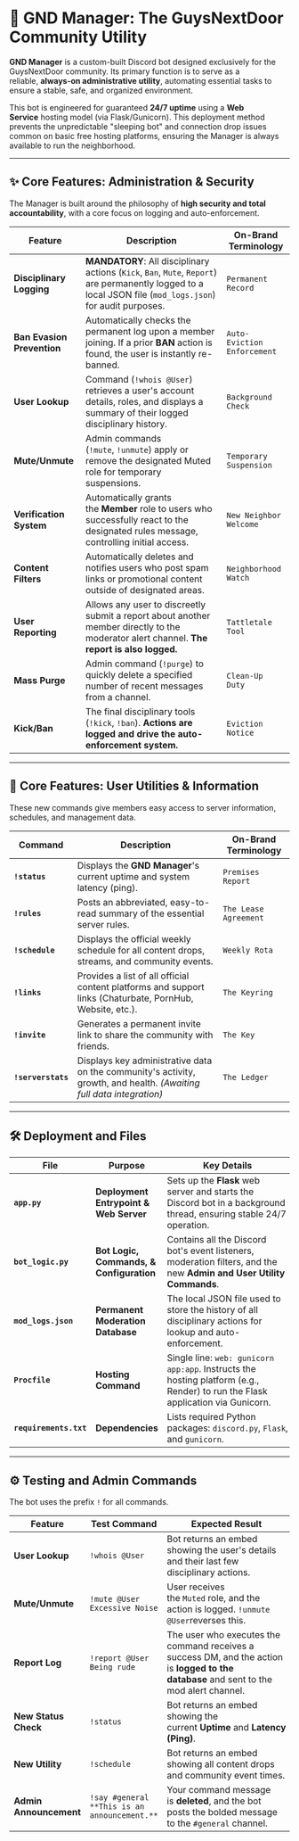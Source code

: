 # 🏡 GND Manager: The GuysNextDoor Community Utility

**GND Manager** is a custom-built Discord bot designed exclusively for the GuysNextDoor community. Its primary function is to serve as a reliable, **always-on administrative utility**, automating essential tasks to ensure a stable, safe, and organized environment.

This bot is engineered for guaranteed **24/7 uptime** using a **Web Service** hosting model (via Flask/Gunicorn). This deployment method prevents the unpredictable "sleeping bot" and connection drop issues common on basic free hosting platforms, ensuring the Manager is always available to run the neighborhood.

* * *

## ✨ Core Features: Administration & Security

The Manager is built around the philosophy of **high security and total accountability**, with a core focus on logging and auto-enforcement.

| Feature | Description | On-Brand Terminology |
| --- | --- | --- |
| **Disciplinary Logging** | **MANDATORY**: All disciplinary actions (`Kick`, `Ban`, `Mute`, `Report`) are permanently logged to a local JSON file (`mod_logs.json`) for audit purposes. | `Permanent Record` |
| **Ban Evasion Prevention** | Automatically checks the permanent log upon a member joining. If a prior **BAN** action is found, the user is instantly re-banned. | `Auto-Eviction Enforcement` |
| **User Lookup** | Command (`!whois @User`) retrieves a user's account details, roles, and displays a summary of their logged disciplinary history. | `Background Check` |
| **Mute/Unmute** | Admin commands (`!mute`, `!unmute`) apply or remove the designated Muted role for temporary suspensions. | `Temporary Suspension` |
| **Verification System** | Automatically grants the **Member** role to users who successfully react to the designated rules message, controlling initial access. | `New Neighbor Welcome` |
| **Content Filters** | Automatically deletes and notifies users who post spam links or promotional content outside of designated areas. | `Neighborhood Watch` |
| **User Reporting** | Allows any user to discreetly submit a report about another member directly to the moderator alert channel. **The report is also logged.** | `Tattletale Tool` |
| **Mass Purge** | Admin command (`!purge`) to quickly delete a specified number of recent messages from a channel. | `Clean-Up Duty` |
| **Kick/Ban** | The final disciplinary tools (`!kick`, `!ban`). **Actions are logged and drive the auto-enforcement system.** | `Eviction Notice` |

* * *

## 🔧 Core Features: User Utilities & Information

These new commands give members easy access to server information, schedules, and management data.

| Command | Description | On-Brand Terminology |
| --- | --- | --- |
| **`!status`** | Displays the **GND Manager**'s current uptime and system latency (ping). | `Premises Report` |
| **`!rules`** | Posts an abbreviated, easy-to-read summary of the essential server rules. | `The Lease Agreement` |
| **`!schedule`** | Displays the official weekly schedule for all content drops, streams, and community events. | `Weekly Rota` |
| **`!links`** | Provides a list of all official content platforms and support links (Chaturbate, PornHub, Website, etc.). | `The Keyring` |
| **`!invite`** | Generates a permanent invite link to share the community with friends. | `The Key` |
| **`!serverstats`** | Displays key administrative data on the community's activity, growth, and health. _(Awaiting full data integration)_ | `The Ledger` |

* * *

## 🛠️ Deployment and Files

| File | Purpose | Key Details |
| --- | --- | --- |
| **`app.py`** | **Deployment Entrypoint & Web Server** | Sets up the **Flask** web server and starts the Discord bot in a background thread, ensuring stable 24/7 operation. |
| **`bot_logic.py`** | **Bot Logic, Commands, & Configuration** | Contains all the Discord bot's event listeners, moderation filters, and the new **Admin and User Utility Commands**. |
| **`mod_logs.json`** | **Permanent Moderation Database** | The local JSON file used to store the history of all disciplinary actions for lookup and auto-enforcement. |
| **`Procfile`** | **Hosting Command** | Single line: `web: gunicorn app:app`. Instructs the hosting platform (e.g., Render) to run the Flask application via Gunicorn. |
| **`requirements.txt`** | **Dependencies** | Lists required Python packages: `discord.py`, `Flask`, and `gunicorn`. |

* * *

## ⚙️ Testing and Admin Commands

The bot uses the prefix `!` for all commands.

| Feature | Test Command | Expected Result |
| --- | --- | --- |
| **User Lookup** | `!whois @User` | Bot returns an embed showing the user's details and their last few disciplinary actions. |
| **Mute/Unmute** | `!mute @User Excessive Noise` | User receives the `Muted` role, and the action is logged. `!unmute @User`reverses this. |
| **Report Log** | `!report @User Being rude` | The user who executes the command receives a success DM, and the action is **logged to the database** and sent to the mod alert channel. |
| **New Status Check** | `!status` | Bot returns an embed showing the current **Uptime** and **Latency (Ping)**. |
| **New Utility** | `!schedule` | Bot returns an embed showing all content drops and community event times. |
| **Admin Announcement** | `!say #general **This is an announcement.**` | Your command message is **deleted**, and the bot posts the bolded message to the `#general` channel. |
